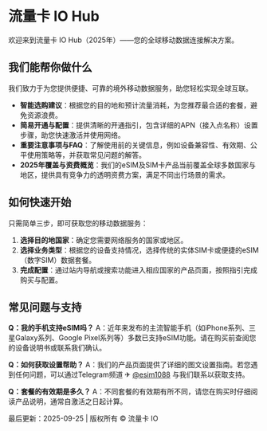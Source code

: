 # 流量卡 IO Hub

欢迎来到流量卡 IO Hub（2025年）——您的全球移动数据连接解决方案。

## 我们能帮你做什么

我们致力于为您提供便捷、可靠的境外移动数据服务，助您轻松实现全球互联。

*   **智能选购建议**：根据您的目的地和预计流量消耗，为您推荐最合适的套餐，避免资源浪费。
*   **简易开通与配置**：提供清晰的开通指引，包含详细的APN（接入点名称）设置步骤，助您快速激活并使用网络。
*   **重要注意事项与FAQ**：了解使用前的关键信息，例如设备兼容性、有效期、公平使用策略等，并获取常见问题的解答。
*   **2025年覆盖与资费概览**：我们的eSIM及SIM卡产品当前覆盖全球多数国家与地区，提供具有竞争力的透明资费方案，满足不同出行场景的需求。

## 如何快速开始

只需简单三步，即可获取您的移动数据服务：

1.  **选择目的地国家**：确定您需要网络服务的国家或地区。
2.  **选择业务类型**：根据您的设备支持情况，选择传统的实体SIM卡或便捷的eSIM（数字SIM）数据套餐。
3.  **完成配置**：通过站内导航或搜索功能进入相应国家的产品页面，按照指引完成购买与配置。

## 常见问题与支持

**Q：我的手机支持eSIM吗？**
A：近年来发布的主流智能手机（如iPhone系列、三星Galaxy系列、Google Pixel系列等）多数已支持eSIM功能。请在购买前查阅您的设备说明书或联系我们确认。

**Q：如何获取设置帮助？**
A：我们的产品页面提供了详细的图文设置指南。若您遇到任何问题，可以通过Telegram频道 ✈ [@esim1088](https://t.me/s/esim1088) 与我们联系以获取支持。

**Q：套餐的有效期是多久？**
A：不同套餐的有效期有所不同，请您在购买时仔细阅读产品说明，通常自激活之日起计算。

最后更新：2025-09-25 | 版权所有 © 流量卡 IO